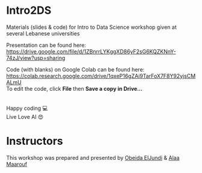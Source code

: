 # Intro2DS
Materials (slides &amp; code) for Intro to Data Science workshop given at several Lebanese universities

Presentation can be found here: https://drive.google.com/file/d/1ZBnrrLYKggXD86yF2sG6KQZKNnY-74zJ/view?usp=sharing

Code (with blanks) on Google Colab can be found here:
https://colab.research.google.com/drive/1qxeP16gZAi9TarFoX7F8Y92yjsCMALmU
<br />
To edit the code, click **File** then **Save a copy in Drive…** <br />
<br /><br />
Happy coding 💻 <br />
Live Love AI 😍 <br />

 # Instructors
This workshop was prepared and presented by [Obeida ElJundi](https://www.linkedin.com/in/obeidaeljundi/) & [Alaa Maarouf](https://www.linkedin.com/in/alaa-maarouf/)
